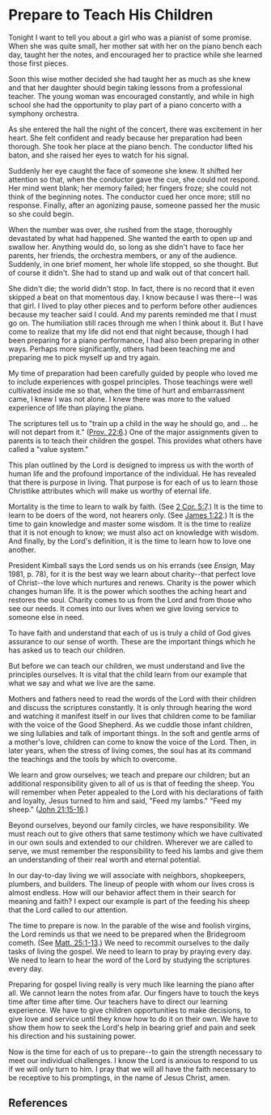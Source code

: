 # Prepare to Teach His Children

Tonight I want to tell you about a girl who was a pianist of some promise.
When she was quite small, her mother sat with her on the piano bench each day,
taught her the notes, and encouraged her to practice while she learned those
first pieces.

Soon this wise mother decided she had taught her as much as she knew and that
her daughter should begin taking lessons from a professional teacher. The
young woman was encouraged constantly, and while in high school she had the
opportunity to play part of a piano concerto with a symphony orchestra.

As she entered the hall the night of the concert, there was excitement in her
heart. She felt confident and ready because her preparation had been thorough.
She took her place at the piano bench. The conductor lifted his baton, and she
raised her eyes to watch for his signal.

Suddenly her eye caught the face of someone she knew. It shifted her attention
so that, when the conductor gave the cue, she could not respond. Her mind went
blank; her memory failed; her fingers froze; she could not think of the
beginning notes. The conductor cued her once more; still no response. Finally,
after an agonizing pause, someone passed her the music so she could begin.

When the number was over, she rushed from the stage, thoroughly devastated by
what had happened. She wanted the earth to open up and swallow her. Anything
would do, so long as she didn't have to face her parents, her friends, the
orchestra members, or any of the audience. Suddenly, in one brief moment, her
whole life stopped, so she thought. But of course it didn't. She had to stand
up and walk out of that concert hall.

She didn't die; the world didn't stop. In fact, there is no record that it
even skipped a beat on that momentous day. I know because I was there--I was
that girl. I lived to play other pieces and to perform before other audiences
because my teacher said I could. And my parents reminded me that I must go on.
The humiliation still races through me when I think about it. But I have come
to realize that my life did not end that night because, though I had been
preparing for a piano performance, I had also been preparing in other ways.
Perhaps more significantly, others had been teaching me and preparing me to
pick myself up and try again.

My time of preparation had been carefully guided by people who loved me to
include experiences with gospel principles. Those teachings were well
cultivated inside me so that, when the time of hurt and embarrassment came, I
knew I was not alone. I knew there was more to the valued experience of life
than playing the piano.

The scriptures tell us to "train up a child in the way he should go, and ... he
will not depart from it." ([Prov. 22:6](/scriptures/ot/prov/22.6?lang=eng#5).)
One of the major assignments given to parents is to teach their children the
gospel. This provides what others have called a "value system."

This plan outlined by the Lord is designed to impress us with the worth of
human life and the profound importance of the individual. He has revealed that
there is purpose in living. That purpose is for each of us to learn those
Christlike attributes which will make us worthy of eternal life.

Mortality is the time to learn to walk by faith. (See [2 Cor.
5:7](/scriptures/nt/2-cor/5.7?lang=eng#6).) It is the time to learn to be
doers of the word, not hearers only. (See [James
1:22](/scriptures/nt/james/1.22?lang=eng#21).) It is the time to gain
knowledge and master some wisdom. It is the time to realize that it is not
enough to know; we must also act on knowledge with wisdom. And finally, by the
Lord's definition, it is the time to learn how to love one another.

President Kimball says the Lord sends us on his errands (see _Ensign,_ May
1981, p. 78), for it is the best way we learn about charity--that perfect love
of Christ--the love which nurtures and renews. Charity is the power which
changes human life. It is the power which soothes the aching heart and
restores the soul. Charity comes to us from the Lord and from those who see
our needs. It comes into our lives when we give loving service to someone else
in need.

To have faith and understand that each of us is truly a child of God gives
assurance to our sense of worth. These are the important things which he has
asked us to teach our children.

But before we can teach our children, we must understand and live the
principles ourselves. It is vital that the child learn from our example that
what we say and what we live are the same.

Mothers and fathers need to read the words of the Lord with their children and
discuss the scriptures constantly. It is only through hearing the word and
watching it manifest itself in our lives that children come to be familiar
with the voice of the Good Shepherd. As we cuddle those infant children, we
sing lullabies and talk of important things. In the soft and gentle arms of a
mother's love, children can come to know the voice of the Lord. Then, in later
years, when the stress of living comes, the soul has at its command the
teachings and the tools by which to overcome.

We learn and grow ourselves; we teach and prepare our children; but an
additional responsibility given to all of us is that of feeding the sheep. You
will remember when Peter appealed to the Lord with his declarations of faith
and loyalty, Jesus turned to him and said, "Feed my lambs." "Feed my sheep."
([John 21:15-16](/scriptures/nt/john/21.15-16?lang=eng#14).)

Beyond ourselves, beyond our family circles, we have responsibility. We must
reach out to give others that same testimony which we have cultivated in our
own souls and extended to our children. Wherever we are called to serve, we
must remember the responsibility to feed his lambs and give them an
understanding of their real worth and eternal potential.

In our day-to-day living we will associate with neighbors, shopkeepers,
plumbers, and builders. The lineup of people with whom our lives cross is
almost endless. How will our behavior affect them in their search for meaning
and faith? I expect our example is part of the feeding his sheep that the Lord
called to our attention.

The time to prepare is now. In the parable of the wise and foolish virgins,
the Lord reminds us that we need to be prepared when the Bridegroom cometh.
(See [Matt. 25:1-13](/scriptures/nt/matt/25.1-13?lang=eng#0).) We need to
recommit ourselves to the daily tasks of living the gospel. We need to learn
to pray by praying every day. We need to learn to hear the word of the Lord by
studying the scriptures every day.

Preparing for gospel living really is very much like learning the piano after
all. We cannot learn the notes from afar. Our fingers have to touch the keys
time after time after time. Our teachers have to direct our learning
experience. We have to give children opportunities to make decisions, to give
love and service until they know how to do it on their own. We have to show
them how to seek the Lord's help in bearing grief and pain and seek his
direction and his sustaining power.

Now is the time for each of us to prepare--to gain the strength necessary to
meet our individual challenges. I know the Lord is anxious to respond to us if
we will only turn to him. I pray that we will all have the faith necessary to
be receptive to his promptings, in the name of Jesus Christ, amen.

## References

